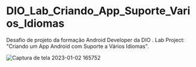 # DIO_Lab_Criando_App_Suporte_Varios_Idiomas
   Desafio de projeto da formação Android Developer da DIO .  Lab Project: "Criando um App Android com Suporte a Vários Idiomas".
   
![Captura de tela 2023-01-02 165752](https://user-images.githubusercontent.com/48797259/210273883-a7fc2769-a4a1-4172-94dd-2c17d919f67b.png)
